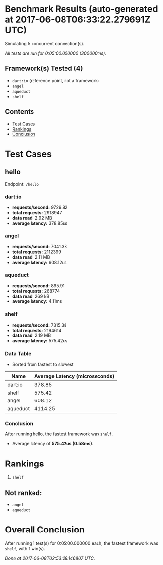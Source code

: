 # Benchmark Results (auto-generated at 2017-06-08T06:33:22.279691Z UTC)
Simulating 5 concurrent connection(s).

*All tests are run for 0:05:00.000000 (300000ms).*
## Framework(s) Tested (4)
  * `dart:io` (reference point, not a framework)
  * `angel`
  * `aqueduct`
  * `shelf`
## Contents
  * [Test Cases](#test-cases)
  * [Rankings](#rankings)
  * [Conclusion](#conclusion)
# Test Cases
## hello
Endpoint: `/hello`
### dart:io
  * **requests/second:** 9729.82
  * **total requests:** 2918947
  * **data read:** 2.92 MB
  * **average latency:** 378.85us
### angel
  * **requests/second:** 7041.33
  * **total requests:** 2112399
  * **data read:** 2.11 MB
  * **average latency:** 608.12us
### aqueduct
  * **requests/second:** 895.91
  * **total requests:** 268774
  * **data read:** 269 kB
  * **average latency:** 4.11ms
### shelf
  * **requests/second:** 7315.38
  * **total requests:** 2194614
  * **data read:** 2.19 MB
  * **average latency:** 575.42us
### Data Table
* Sorted from fastest to slowest

Name | Average Latency (microseconds)
---- | ----
dart:io | 378.85
shelf | 575.42
angel | 608.12
aqueduct | 4114.25
### Conclusion
After running hello, the fastest framework was `shelf`.
  * Average latency of **575.42us (0.58ms)**.
# Rankings
  1. `shelf`
## Not ranked:
  * `angel`
  * `aqueduct`
# Overall Conclusion
After running 1 test(s) for 0:05:00.000000 each, the fastest framework was `shelf`, with 1 win(s).

*Done at 2017-06-08T02:53:28.146807 UTC.*
